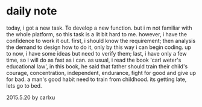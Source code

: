 # daily note

today, i got a new task. To develop a new function. but i m not familiar with the whole platform, so this task is a lit bit hard to me. however, i have the confidence to work it out.
first, i should know the requirement; then analysis the demand to design how to do it, only by this way i can begin coding. up to now, i have some ideas but need to verify them; last, i have only a few time, so i will do as fast as i can.
as usual, i read the book 'carl weter's educational law', in this book, he said that father should train their child's courage, concentration, independent, endurance, fight for good and give up for bad. a man's good habit need to train from childhood.
its getting late, lets go to bed.

2015.5.20 by carlxu
